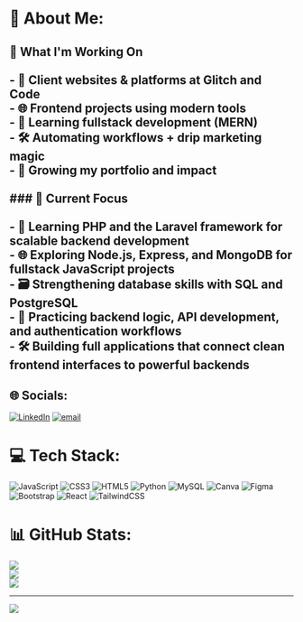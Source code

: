 # 💫 About Me:
## 🚀 What I'm Working On  <br><br>- 🤝 Client websites & platforms at **Glitch and Code**  <br>- 🌐 Frontend projects using modern tools  <br>- 🧩 Learning fullstack development (MERN)  <br>- 🛠 Automating workflows + drip marketing magic  <br>- 💼 Growing my portfolio and impact<br><br>### 🚀 Current Focus<br><br>- 🔧 Learning **PHP** and the **Laravel** framework for scalable backend development  <br>- 🌐 Exploring **Node.js**, **Express**, and **MongoDB** for fullstack JavaScript projects  <br>- 🗃️ Strengthening database skills with **SQL** and **PostgreSQL**  <br>- 🔐 Practicing backend logic, API development, and authentication workflows  <br>- 🛠️ Building full applications that connect clean frontend interfaces to powerful backends


## 🌐 Socials:
[![LinkedIn](https://img.shields.io/badge/LinkedIn-%230077B5.svg?logo=linkedin&logoColor=white)](https://linkedin.com/in/silvya-bosibori) [![email](https://img.shields.io/badge/Email-D14836?logo=gmail&logoColor=white)](mailto:silvyabosibori94@gmail.com) 

# 💻 Tech Stack:
![JavaScript](https://img.shields.io/badge/javascript-%23323330.svg?style=for-the-badge&logo=javascript&logoColor=%23F7DF1E) ![CSS3](https://img.shields.io/badge/css3-%231572B6.svg?style=for-the-badge&logo=css3&logoColor=white) ![HTML5](https://img.shields.io/badge/html5-%23E34F26.svg?style=for-the-badge&logo=html5&logoColor=white) ![Python](https://img.shields.io/badge/python-3670A0?style=for-the-badge&logo=python&logoColor=ffdd54) ![MySQL](https://img.shields.io/badge/mysql-4479A1.svg?style=for-the-badge&logo=mysql&logoColor=white) ![Canva](https://img.shields.io/badge/Canva-%2300C4CC.svg?style=for-the-badge&logo=Canva&logoColor=white) ![Figma](https://img.shields.io/badge/figma-%23F24E1E.svg?style=for-the-badge&logo=figma&logoColor=white) ![Bootstrap](https://img.shields.io/badge/bootstrap-%238511FA.svg?style=for-the-badge&logo=bootstrap&logoColor=white) ![React](https://img.shields.io/badge/react-%2320232a.svg?style=for-the-badge&logo=react&logoColor=%2361DAFB) ![TailwindCSS](https://img.shields.io/badge/tailwindcss-%2338B2AC.svg?style=for-the-badge&logo=tailwind-css&logoColor=white)
# 📊 GitHub Stats:
![](https://github-readme-stats.vercel.app/api?username=cissybosibori&theme=rose&hide_border=false&include_all_commits=false&count_private=false)<br/>
![](https://nirzak-streak-stats.vercel.app/?user=cissybosibori&theme=rose&hide_border=false)<br/>
![](https://github-readme-stats.vercel.app/api/top-langs/?username=cissybosibori&theme=rose&hide_border=false&include_all_commits=false&count_private=false&layout=compact)

---
[![](https://visitcount.itsvg.in/api?id=cissybosibori&icon=0&color=0)](https://visitcount.itsvg.in)

<!-- Proudly created with GPRM ( https://gprm.itsvg.in ) -->

<!--
**cissybosibori/cissybosibori** is a ✨ _special_ ✨ repository because its `README.md` (this file) appears on your GitHub profile.

Here are some ideas to get you started:

- 🔭 I’m currently working on ...
- 🌱 I’m currently learning ...
- 👯 I’m looking to collaborate on ...
- 🤔 I’m looking for help with ...
- 💬 Ask me about ...
- 📫 How to reach me: ...
- 😄 Pronouns: ...
- ⚡ Fun fact: ...
-->
